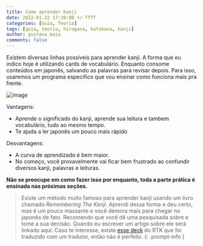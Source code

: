 ```yaml
---
title: Como aprender Kanji
date: 2022-01-22 17:39:00 +/-TTTT
categories: [Guia, Teoria]
tags: [guia, teoria, hiragana, katakana, kanji]
author: gustavo_maia
comments: false
---
```


Existem diversas linhas possíveis para aprender kanji. A forma que eu indico hoje é utilizando cards de vocabulário. Enquanto consome conteúdos em japonês, salvando as palavras para revisar depois. Para isso, usaremos um programa específico que vou ensinar como funciona mais pra frente.

![image](https://user-images.githubusercontent.com/19489884/150615720-1fcc1fc9-2792-40d0-8a40-c055b68c2987.png)

Vantagens:

* Aprende o significado do kanji, aprende sua leitura e tambem vocabulário, tudo ao mesmo tempo.
* Te ajuda a ler japonês um pouco mais rápido

Desvantagens:

* A curva de aprendizado é bem maior.
* No começo, você provavelmente vai ficar bem frustrado ao confundir diversos kanji, palavras e leituras.

**Não se preocupe em como fazer isso por enquanto, toda a parte prática é ensinada nas próximas seções.**

> Existe um método muito famoso para aprender kanji usando um livro chamado _Remembering The Kanji._ Aprendi dessa forma e deu certo, mas é um pouco massante e você demora mais para chegar no japonês de fato. Recomendo que você dê uma pesquisada sobre e tome a sua decisão. Quando eu escrever um artigo sobre ele será linkado aqui. Caso te interesse, existe [esse deck](https://mega.nz/file/KCYA1T7J#nfjvONXK8NubWx5ZFuynmvZ0nbxPgZj0npoE7FDDzLI) do RTK que foi traduzido com um tradutor, então não é perfeito.
{: .prompt-info }


